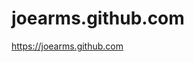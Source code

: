 joearms.github.com
==================

<a href="https://joearms.github.com">https://joearms.github.com</a>

